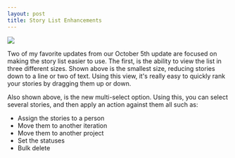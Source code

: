 ```yaml
---
layout: post
title: Story List Enhancements
---
```


![](https://scrumdo-cdn.s3.amazonaws.com/manual_uploads/ScrumDo___ScrumDo.png)

Two of my favorite updates from our October 5th update are focused on making the story list easier to use.  The first, is the ability to view the list in three different sizes.  Shown above is the smallest size, reducing stories down to a line or two of text.  Using this view, it's really easy to quickly rank your stories by dragging them up or down.

Also shown above, is the new multi-select option.  Using this, you can select several stories, and then apply an action against them all such as:

* Assign the stories to a person
* Move them to another iteration
* Move them to another project
* Set the statuses
* Bulk delete